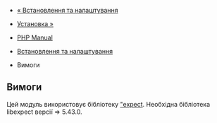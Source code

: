 - [« Встановлення та налаштування](expect.setup.md)
- [Установка »](expect.installation.md)

- [PHP Manual](index.md)
- [Встановлення та налаштування](expect.setup.md)
- Вимоги

## Вимоги

Цей модуль використовує бібліотеку ["expect](http://expect.nist.gov/).
Необхідна бібліотека libexpect версії => 5.43.0.
